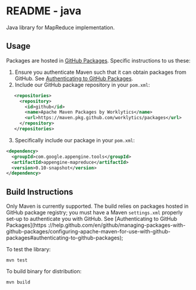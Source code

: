 # README - java

Java library for MapReduce implementation.  


## Usage

Packages are hosted in [GitHub Packages](https://github.com/Worklytics/appengine-mapreduce/packages). Specific
 instructions to us these:
 
  1. Ensure you authenticate Maven such that it can obtain packages from GitHub. See [Authenticating to GitHub
   Packages](https://help.github.com/en/github/managing-packages-with-github-packages/configuring-apache-maven-for-use-with-github-packages#authenticating-to-github-packages).
  2. Include our GitHub package repository in your `pom.xml`:
```xml
   <repositories>
     <repository>
       <id>github</id>
       <name>Apache Maven Packages by Worklytics</name>
       <url>https://maven.pkg.github.com/worklytics/packages</url>
     </repository>
   </repositories>
```
  3. Specifically include our package in your `pom.xml`:
```xml
<dependency>
  <groupId>com.google.appengine.tools</groupId>
  <artifactId>appengine-mapreduce</artifactId>
  <version>0.10-snapshot</version>
</dependency>
```
 

## Build Instructions

Only Maven is currently supported. The build relies on packages hosted in GitHub package registry; you must have a
 Maven `settings.xml` properly set-up to authenticate you with GitHub. See [Authenticating to GitHub Packages](https
 ://help.github.com/en/github/managing-packages-with-github-packages/configuring-apache-maven-for-use-with-github-packages#authenticating-to-github-packages);
 

To test the library:
```shell script
mvn test
```

To build binary for distribution:
```shell script
mvn build
```

